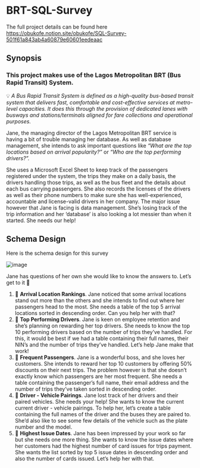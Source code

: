 # BRT-SQL-Survey

The full project details can be found here https://obukofe.notion.site/obukofe/SQL-Survey-501f61a843ab4a60879e60601eedeaac



## Synopsis

### This project makes use of the Lagos Metropolitan BRT (Bus Rapid Transit) System.

💡 *A Bus Rapid Transit System is defined as a high-quality bus-based transit system that delivers fast, comfortable and cost-effective services at metro-level capacities. It does this through the provision of dedicated lanes with busways and stations/terminals aligned for fare collections and operational purposes.*


Jane, the managing director of the Lagos Metropolitan BRT service is having a bit of trouble managing her database. As well as database management, she intends to ask important questions like *“What are the top locations based on arrival popularity?”* or *“Who are the top performing drivers?”.* 

She uses a Microsoft Excel Sheet to keep track of the passengers registered under the system, the trips they make on a daily basis, the drivers handling those trips, as well as the bus fleet and the details about each bus carrying passengers. She also records the licenses of the drivers as well as their phone numbers to make sure she has well-experienced, accountable and license-valid drivers in her company. The major issue however that Jane is facing is data management. She’s losing track of the trip information and her ‘database’ is also looking a lot messier than when it started. She needs our help!


## Schema Design

Here is the schema design for this survey


![image](https://user-images.githubusercontent.com/13979269/220179375-b60b82da-6a9b-4cd1-bd03-4b2629602671.png)



Jane has questions of her own she would like to know the answers to. Let’s get to it 🚀

1. 🎯 **Arrival Location Rankings**. Jane noticed that some arrival locations stand out more than the others and she intends to find out where her passengers head to the most. She needs a table of the top 5 arrival locations sorted in descending order. Can you help her with that?
2. 🎯 **Top Performing Drivers**. Jane is keen on employee retention and she’s planning on rewarding her top drivers. She needs to know the top 10 performing drivers based on the number of trips they’ve handled. For this, it would be best if we had a table containing their full names, their NIN’s and the number of trips they’ve handled. Let’s help Jane make that work!
3. 🎯 **Frequent Passengers**. Jane is a wonderful boss, and she loves her customers. She intends to reward her top 10 customers by offering 50% discounts on their next trips. The problem however is that she doesn’t exactly know which passengers are her most frequent. She needs a table containing the passenger’s full name, their email address and the number of trips they’ve taken sorted in descending order. 
4. 🎯 **Driver - Vehicle Pairings**. Jane lost track of her drivers and their paired vehicles. She needs your help! She wants to know the current current driver - vehicle pairings. To help her, let’s create a table containing the full names of the driver and the buses they are paired to. She’d also like to see some few details of the vehicle such as the plate number and the model.
5. 🎯 **Highest Issue Dates**. Jane has been impressed by your work so far but she needs one more thing. She wants to know the issue dates where her customers had the highest number of card issues for trips payment. She wants the list sorted by top 5 issue dates in descending order and also the number of cards issued. Let’s help her with that.

